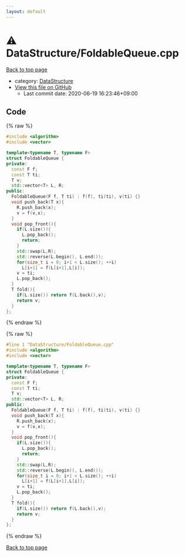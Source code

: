 ```yaml
---
layout: default
---
```


<!-- mathjax config similar to math.stackexchange -->
<script type="text/javascript" async
  src="https://cdnjs.cloudflare.com/ajax/libs/mathjax/2.7.5/MathJax.js?config=TeX-MML-AM_CHTML">
</script>
<script type="text/x-mathjax-config">
  MathJax.Hub.Config({
    TeX: { equationNumbers: { autoNumber: "AMS" }},
    tex2jax: {
      inlineMath: [ ['$','$'] ],
      processEscapes: true
    },
    "HTML-CSS": { matchFontHeight: false },
    displayAlign: "left",
    displayIndent: "2em"
  });
</script>

<script type="text/javascript" src="https://cdnjs.cloudflare.com/ajax/libs/jquery/3.4.1/jquery.min.js"></script>
<script src="https://cdn.jsdelivr.net/npm/jquery-balloon-js@1.1.2/jquery.balloon.min.js" integrity="sha256-ZEYs9VrgAeNuPvs15E39OsyOJaIkXEEt10fzxJ20+2I=" crossorigin="anonymous"></script>
<script type="text/javascript" src="../../assets/js/copy-button.js"></script>
<link rel="stylesheet" href="../../assets/css/copy-button.css" />


# :warning: DataStructure/FoldableQueue.cpp

<a href="../../index.html">Back to top page</a>

* category: <a href="../../index.html#5e248f107086635fddcead5bf28943fc">DataStructure</a>
* <a href="{{ site.github.repository_url }}/blob/master/DataStructure/FoldableQueue.cpp">View this file on GitHub</a>
    - Last commit date: 2020-06-19 16:23:46+09:00




## Code

<a id="unbundled"></a>
{% raw %}
```cpp
#include <algorithm>
#include <vector>

template<typename T, typename F>
struct FoldableQueue {
private:
  const F f;
  const T ti;
  T v;
  std::vector<T> L, R;
public:
  FoldableQueue(F f, T ti) : f(f), ti(ti), v(ti) {}
  void push_back(T x){
    R.push_back(x);
    v = f(v,x);
  }
  void pop_front(){
    if(L.size()){
      L.pop_back();
      return;
    }
    std::swap(L,R);
    std::reverse(L.begin(), L.end());
    for(size_t i = 0; i+1 < L.size(); ++i)
      L[i+1] = f(L[i+1],L[i]);
    v = ti;
    L.pop_back();
  }
  T fold(){
    if(L.size()) return f(L.back(),v);
    return v;
  }
};

```
{% endraw %}

<a id="bundled"></a>
{% raw %}
```cpp
#line 1 "DataStructure/FoldableQueue.cpp"
#include <algorithm>
#include <vector>

template<typename T, typename F>
struct FoldableQueue {
private:
  const F f;
  const T ti;
  T v;
  std::vector<T> L, R;
public:
  FoldableQueue(F f, T ti) : f(f), ti(ti), v(ti) {}
  void push_back(T x){
    R.push_back(x);
    v = f(v,x);
  }
  void pop_front(){
    if(L.size()){
      L.pop_back();
      return;
    }
    std::swap(L,R);
    std::reverse(L.begin(), L.end());
    for(size_t i = 0; i+1 < L.size(); ++i)
      L[i+1] = f(L[i+1],L[i]);
    v = ti;
    L.pop_back();
  }
  T fold(){
    if(L.size()) return f(L.back(),v);
    return v;
  }
};

```
{% endraw %}

<a href="../../index.html">Back to top page</a>


